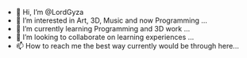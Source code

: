 - 👋 Hi, I’m @LordGyza
- 👀 I’m interested in Art, 3D, Music and now Programming ...
- 🌱 I’m currently learning Programming and 3D work ...
- 💞️ I’m looking to collaborate on learning experiences ...
- 📫 How to reach me the best way currently would be through here...

<!---
LordGyza/LordGyza is a ✨ special ✨ repository because its `README.md` (this file) appears on your GitHub profile.
You can click the Preview link to take a look at your changes.
--->
